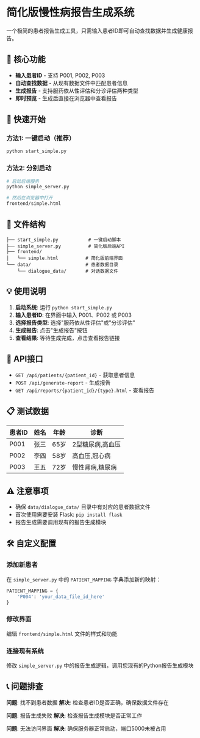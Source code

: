 # 简化版慢性病报告生成系统

一个极简的患者报告生成工具，只需输入患者ID即可自动查找数据并生成健康报告。

## 🎯 核心功能

- **输入患者ID** - 支持 P001, P002, P003
- **自动查找数据** - 从现有数据文件中匹配患者信息
- **生成报告** - 支持服药依从性评估和分诊评估两种类型
- **即时预览** - 生成后直接在浏览器中查看报告

## 🚀 快速开始

### 方法1: 一键启动（推荐）
```bash
python start_simple.py
```

### 方法2: 分别启动
```bash
# 启动后端服务
python simple_server.py

# 然后在浏览器中打开
frontend/simple.html
```

## 📁 文件结构

```
├── start_simple.py           # 一键启动脚本
├── simple_server.py          # 简化版后端API
├── frontend/
│   └── simple.html          # 简化版前端界面
└── data/                    # 患者数据目录
    └── dialogue_data/       # 对话数据文件
```

## 💡 使用说明

1. **启动系统**: 运行 `python start_simple.py`
2. **输入患者ID**: 在界面中输入 P001、P002 或 P003
3. **选择报告类型**: 选择"服药依从性评估"或"分诊评估"
4. **生成报告**: 点击"生成报告"按钮
5. **查看结果**: 等待生成完成，点击查看报告链接

## 🔧 API接口

- `GET /api/patients/{patient_id}` - 获取患者信息
- `POST /api/generate-report` - 生成报告
- `GET /api/reports/{patient_id}/{type}.html` - 查看报告

## 📋 测试数据

| 患者ID | 姓名 | 年龄 | 诊断 |
|--------|------|------|------|
| P001   | 张三 | 65岁 | 2型糖尿病,高血压 |
| P002   | 李四 | 58岁 | 高血压,冠心病 |
| P003   | 王五 | 72岁 | 慢性肾病,糖尿病 |

## ⚠️ 注意事项

- 确保 `data/dialogue_data/` 目录中有对应的患者数据文件
- 首次使用需要安装 Flask: `pip install flask`
- 报告生成需要调用现有的报告生成模块

## 🛠️ 自定义配置

### 添加新患者
在 `simple_server.py` 中的 `PATIENT_MAPPING` 字典添加新的映射：

```python
PATIENT_MAPPING = {
    'P004': 'your_data_file_id_here'
}
```

### 修改界面
编辑 `frontend/simple.html` 文件的样式和功能

### 连接现有系统
修改 `simple_server.py` 中的报告生成逻辑，调用您现有的Python报告生成模块

## 📞 问题排查

**问题**: 找不到患者数据
**解决**: 检查患者ID是否正确，确保数据文件存在

**问题**: 报告生成失败
**解决**: 检查报告生成模块是否正常工作

**问题**: 无法访问界面
**解决**: 确保服务器正常启动，端口5000未被占用